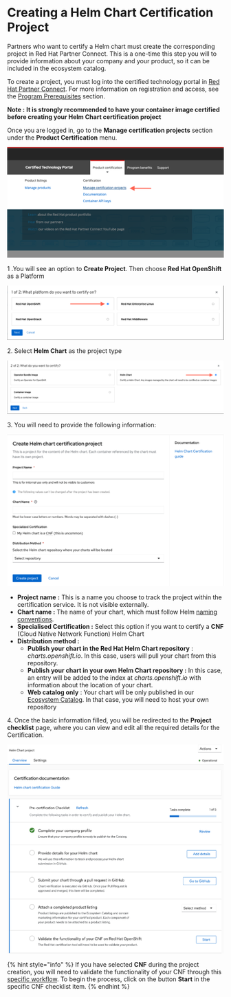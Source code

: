 # Creating a Helm Chart Certification Project

Partners who want to certify a Helm chart must create the corresponding project in Red Hat Partner Connect. This is a one-time this step you will to provide information about your company and your product, so it can be included in the ecosystem catalog.

To create a project, you must log into the certified technology portal in [Red Hat Partner Connect](https://connect.redhat.com/login). For more information on registration and access, see the [Program Prerequisites](../../program-on-boarding/prerequisites.md) section.

**Note :** **It is strongly recommended to have your container image certified before creating your Helm Chart certification project**

Once you are logged in, go to the **Manage certification projects** section under the **Product Certification** menu.&#x20;

![Product certification Menu](<../../.gitbook/assets/Screenshot 2022-03-22 at 11.08.49.png>)

1 .You will see an option to **Create Project**. Then choose **Red Hat OpenShift** as a Platform

![Choose OpenShift platform](<../../.gitbook/assets/Helm cert - Platform choice.png>)

2\. Select **Helm Chart** as the project type

![Choose Helm chart](<../../.gitbook/assets/Helm cert - Helm choice.png>)

3\. You will need to provide the following information:

![Helm chart Certification - Creating project](<../../.gitbook/assets/Screenshot 2022-08-04 at 15.01.41.png>)

* **Project name** **:** This is a name you choose to track the project within the certification service. It is not visible externally.
* **Chart name :** The name of your chart, which must follow Helm [naming conventions](https://helm.sh/docs/chart\_best\_practices/conventions/).&#x20;
* **Specialised Certification :** Select this option if you want to certify a **CNF** (Cloud Native Network Function) Helm Chart
* **Distribution method :**&#x20;
  * **Publish your chart in the Red Hat Helm Chart repository**  : _charts.openshift.io_. In this case, users will pull your chart from this repository.
  * **Publish your chart in your own Helm Chart repository :** In this case, an entry will be added to the index at _charts.openshift.io_ with information about the location of your chart.
  * **Web catalog only** : Your chart will be only published in our [Ecosystem Catalog](https://catalog.redhat.com/platform/red-hat-openshift/software/search?type=Helm%20chart). In that case, you will need to host your own repository

4\. Once the basic information filled, you will be redirected to the **Project checklist** page, where you can view and edit all the required details for the Certification.

![Helm Chart certification - Checklist](<../../.gitbook/assets/Screenshot 2022-08-04 at 15.23.50.png>)

{% hint style="info" %}
If you have selected **CNF** during the project creation, you will need to validate the functionality of your CNF through this [specific workflow](https://redhat-connect.gitbook.io/openshift-badges/badges/cloud-native-network-functions-cnf). To begin the process, click on the button **Start** in the specific CNF checklist item.
{% endhint %}
